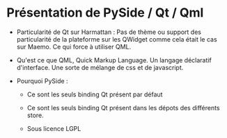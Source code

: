 Présentation de PySide / Qt / Qml
=================================

* Particularité de Qt sur Harmattan : Pas de thème ou support des particularité de la plateforme sur les QWidget comme cela était le cas sur Maemo. Ce qui force à utiliser QML.

* Qu'est ce que QML, Quick Markup Language. Un langage déclaratif d'interface. Une sorte de mélange de css et de javascript.

* Pourquoi PySide :

    * Ce sont les seuls binding Qt présent par défaut

    * Ce sont les seuls binding Qt présent dans les dépots des différents store.

    * Sous licence LGPL

